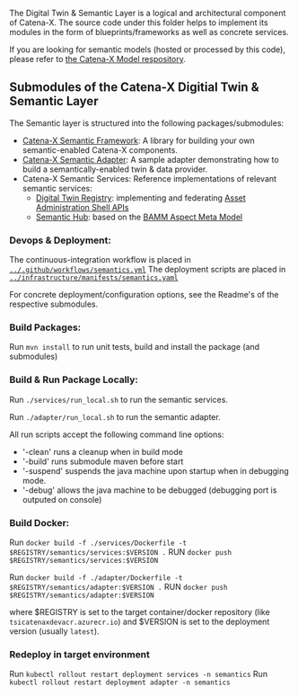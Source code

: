 <!---
Copyright (c) 2021-2022 T-Systems International GmbH (Catena-X Consortium)

See the AUTHORS file(s) distributed with this work for additional
information regarding authorship.

See the LICENSE file(s) distributed with this work for
additional information regarding license terms.
-->

The Digital Twin & Semantic Layer is a logical and architectural component of Catena-X.
The source code under this folder helps to implement its modules in the form of blueprints/frameworks as well 
as concrete services.

If you are looking for semantic models (hosted or processed by this code), please refer to
[the Catena-X Model respository](https://github.com/catenax/BAMMmodels).

## Submodules of the Catena-X Digitial Twin & Semantic Layer

The Semantic layer is structured into the following packages/submodules:
- [Catena-X Semantic Framework](framework): A library for building your own semantic-enabled Catena-X components.
- [Catena-X Semantic Adapter](adapter): A sample adapter demonstrating how to build a semantically-enabled twin & data provider.
- Catena-X Semantic Services: Reference implementations of relevant semantic services:
  - [Digital Twin Registry](registry): implementing and federating [Asset Administration Shell APIs](http://idtwin.org)
  - [Semantic Hub](semantic-hub): based on the [BAMM Aspect Meta Model](https://openmanufacturingplatform.github.io/)

### Devops & Deployment:

The continuous-integration workflow is placed in [`../.github/workflows/semantics.yml`](../.github/workflows/semantics.yml)
The deployment scripts are placed in [`../infrastructure/manifests/semantics.yaml`](../infrastructure/manifests/semantics.yaml)

For concrete deployment/configuration options, see the Readme's of the respective submodules.

### Build Packages:

Run `mvn install` to run unit tests, build and install the package (and submodules)

### Build & Run Package Locally:

Run `./services/run_local.sh` to run the semantic services.

Run `./adapter/run_local.sh` to run the semantic adapter.

All run scripts accept the following command line options:
- '-clean' runs a cleanup when in build mode
- '-build' runs submodule maven before start
- '-suspend' suspends the java machine upon startup when in debugging mode.
- '-debug' allows the java machine to be debugged (debugging port is outputed on console)
 
### Build Docker:

Run `docker build -f ./services/Dockerfile -t $REGISTRY/semantics/services:$VERSION .`
RUN `docker push $REGISTRY/semantics/services:$VERSION`

Run `docker build -f ./adapter/Dockerfile -t $REGISTRY/semantics/adapter:$VERSION .`
RUN `docker push $REGISTRY/semantics/adapter:$VERSION`

where $REGISTRY is set to the target container/docker repository (like `tsicatenaxdevacr.azurecr.io`) and $VERSION is set to the 
deployment version (usually `latest`).

### Redeploy in target environment

Run `kubectl rollout restart deployment services -n semantics`
Run `kubectl rollout restart deployment adapter -n semantics`